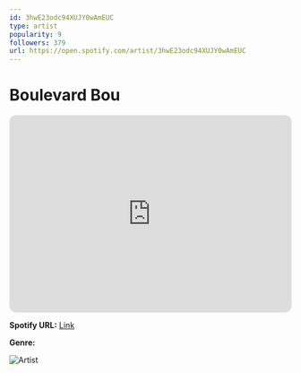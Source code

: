 ```yaml
---
id: 3hwE23odc94XUJY0wAmEUC
type: artist
popularity: 9
followers: 379
url: https://open.spotify.com/artist/3hwE23odc94XUJY0wAmEUC
---
```

# Boulevard Bou

<iframe style="border-radius:12px" src="https://open.spotify.com/embed/artist/3hwE23odc94XUJY0wAmEUC" width="100%" height="352" frameBorder="0" allowfullscreen="" allow="autoplay; clipboard-write; encrypted-media; fullscreen; picture-in-picture" loading="lazy"></iframe>

**Spotify URL:** [Link](https://open.spotify.com/artist/3hwE23odc94XUJY0wAmEUC)

**Genre:** 

![Artist](https://i.scdn.co/image/ab67616d0000b2734bdf063059cf44734523c3cf)
